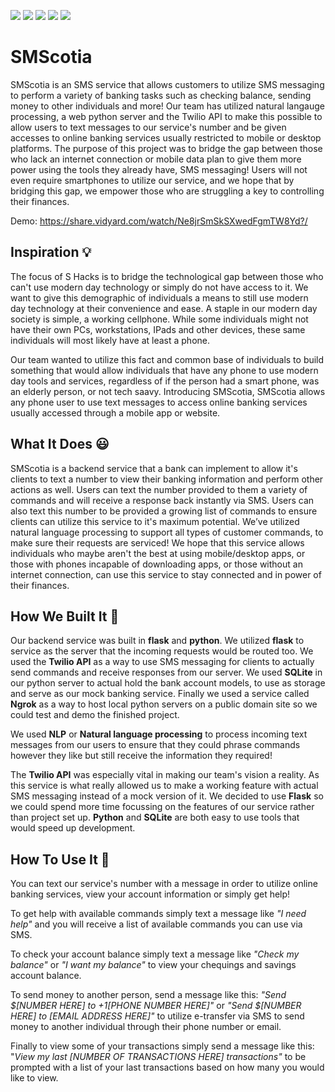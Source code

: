 ![](https://img.shields.io/badge/Language-Python-informational?style=flat&logo=<LOGO_NAME>&logoColor=white&color=0047AB)
![](https://img.shields.io/badge/Framework-Flask-informational?style=flat&logo=<LOGO_NAME>&logoColor=white&color=2bbc8a)
![](https://img.shields.io/badge/API-Twilio-informational?style=flat&logo=<LOGO_NAME>&logoColor=white&color=EB4747)
![](https://img.shields.io/badge/Proxy_Server-Ngrok-informational?style=flat&logo=<LOGO_NAME>&logoColor=white&color=FFA500)
![](https://img.shields.io/badge/DB-SQLite-informational?style=flat&logo=<LOGO_NAME>&logoColor=white&color=ADD8E6)

# SMScotia

SMScotia is an SMS service that allows customers to utilize SMS messaging to perform a variety of banking tasks such as checking balance, sending money to other individuals and more! Our team has utilized natural langauge processing, a web python server and the Twilio API to make this possible to allow users to text messages to our service's number and be given accesses to online banking services usually restricted to mobile or desktop platforms. The purpose of this project was to bridge the gap between those who lack an internet connection or mobile data plan to give them more power using the tools they already have, SMS messaging! Users will not even require smartphones to utilize our service, and we hope that by bridging this gap, we empower those who are struggling a key to controlling their finances. 

Demo: https://share.vidyard.com/watch/Ne8jrSmSkSXwedFgmTW8Yd?/

## Inspiration 💡

The focus of S Hacks is to bridge the technological gap between those who can't use modern day technology or simply do not have access to it. We want to give this demographic of individuals a means to still use modern day technology at their convenience and ease. A staple in our modern day society is simple, a working cellphone. While some individuals might not have their own PCs, workstations, IPads and other devices, these same individuals will most likely have at least a phone. 

Our team wanted to utilize this fact and common base of individuals to build something that would allow individuals that have any phone to use modern day tools and services, regardless of if the person had a smart phone, was an elderly person, or not tech saavy. Introducing SMScotia, SMScotia allows any phone user to use text messages to access online banking services usually accessed through a mobile app or website. 

## What It Does 😃

SMScotia is a backend service that a bank can implement to allow it's clients to text a number to view their banking information and perform other actions as well. Users can text the number provided to them a variety of commands and will receive a response back instantly via SMS. Users can also text this number to be provided a growing list of commands to ensure clients can utilize this service to it's maximum potential. We’ve utilized natural language processing to support all types of customer commands, to make sure their requests are serviced! We hope that this service allows individuals who maybe aren't the best at using mobile/desktop apps, or those with phones incapable of downloading apps, or those without an internet connection, can use this service to stay connected and in power of their finances.

## How We Built It 🔨

Our backend service was built in **flask** and **python**. We utilized **flask** to service as the server that the incoming requests would be routed too. We used the **Twilio API** as a way to use SMS messaging for clients to actually send commands and receive responses from our server. We used **SQLite** in our python server to actual hold the bank account models, to use as storage and serve as our mock banking service. Finally we used a service called **Ngrok** as a way to host local python servers on a public domain site so we could test and demo the finished project.

We used **NLP** or **Natural language processing** to process incoming text messages from our users to ensure that they could phrase commands however they like but still receive the information they required! 

The **Twilio API** was especially vital in making our team's vision a reality. As this service is what really allowed us to make a working feature with actual SMS messaging instead of a mock version of it. We decided to use **Flask** so we could spend more time focussing on the features of our service rather than project set up. **Python** and **SQLite** are both easy to use tools that would speed up development. 

## How To Use It 🧠

You can text our service's number with a message in order to utilize online banking services, view your account information or simply get help! 

To get help with available commands simply text a message like *"I need help"* and you will receive a list of available commands you can use via SMS.

To check your account balance simply text a message like *"Check my balance"* or *"I want my balance"* to view your chequings and savings account balance.

To send money to another person, send a message like this: *"Send $[NUMBER HERE] to +1[PHONE NUMBER HERE]"* or *"Send $[NUMBER HERE] to [EMAIL ADDRESS HERE]"* to utilize e-transfer via SMS to send money to another individual through their phone number or email.

Finally to view some of your transactions simply send a message like this: "*View my last [NUMBER OF TRANSACTIONS HERE] transactions"* to be prompted with a list of your last transactions based on how many you would like to view.

